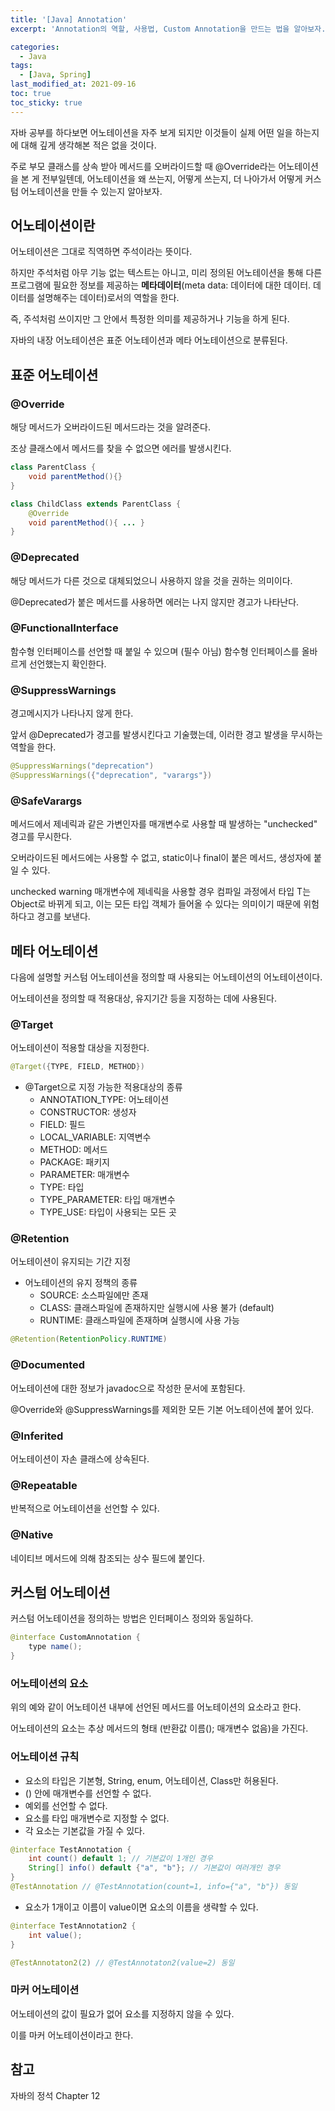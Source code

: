 ```yaml
---
title: '[Java] Annotation'
excerpt: 'Annotation의 역할, 사용법, Custom Annotation을 만드는 법을 알아보자.'

categories:
  - Java
tags:
  - [Java, Spring]
last_modified_at: 2021-09-16
toc: true  
toc_sticky: true
---
```


자바 공부를 하다보면 어노테이션을 자주 보게 되지만 이것들이 실제 어떤 일을 하는지에 대해 깊게 생각해본 적은 없을 것이다.

주로 부모 클래스를 상속 받아 메서드를 오버라이드할 때 @Override라는 어노테이션을 본 게 전부일텐데, 어노테이션을 왜 쓰는지, 어떻게 쓰는지, 더 나아가서 어떻게 커스텀 어노테이션을 만들 수 있는지 알아보자.

## 어노테이션이란

어노테이션은 그대로 직역하면 주석이라는 뜻이다. 

하지만 주석처럼 아무 기능 없는 텍스트는 아니고, 미리 정의된 어노테이션을 통해 다른 프로그램에 필요한 정보를 제공하는 **메타데이터**(meta data: 데이터에 대한 데이터. 데이터를 설명해주는 데이터)로서의 역할을 한다.

즉, 주석처럼 쓰이지만 그 안에서 특정한 의미를 제공하거나 기능을 하게 된다.

자바의 내장 어노테이션은 표준 어노테이션과 메타 어노테이션으로 분류된다.

## 표준 어노테이션

### @Override

해당 메서드가 오버라이드된 메서드라는 것을 알려준다.

조상 클래스에서 메서드를 찾을 수 없으면 에러를 발생시킨다.

```java
class ParentClass {
	void parentMethod(){}
}

class ChildClass extends ParentClass {
	@Override
	void parentMethod(){ ... }
}
```

### @Deprecated

해당 메서드가 다른 것으로 대체되었으니 사용하지 않을 것을 권하는 의미이다.

@Deprecated가 붙은 메서드를 사용하면 에러는 나지 않지만 경고가 나타난다.

### @FunctionalInterface

함수형 인터페이스를 선언할 때 붙일 수 있으며 (필수 아님) 함수형 인터페이스를 올바르게 선언했는지 확인한다.

### @SuppressWarnings

경고메시지가 나타나지 않게 한다.

앞서 @Deprecated가 경고를 발생시킨다고 기술했는데, 이러한 경고 발생을 무시하는 역할을 한다.

```java
@SuppressWarnings("deprecation")
@SuppressWarnings({"deprecation", "varargs"})
```

### @SafeVarargs

메서드에서 제네릭과 같은 가변인자를 매개변수로 사용할 때 발생하는 "unchecked" 경고를 무시한다.

오버라이드된 메서드에는 사용할 수 없고, static이나 final이 붙은 메서드, 생성자에 붙일 수 있다.

unchecked warning
매개변수에 제네릭을 사용할 경우 컴파일 과정에서 타입 T는 Object로 바뀌게 되고, 이는 모든 타입 객체가 들어올 수 있다는 의미이기 때문에 위험하다고 경고를 보낸다.

## 메타 어노테이션

다음에 설명할 커스텀 어노테이션을 정의할 때 사용되는 어노테이션의 어노테이션이다.

어노테이션을 정의할 때 적용대상, 유지기간 등을 지정하는 데에 사용된다.

### @Target

어노테이션이 적용할 대상을 지정한다.

```java
@Target({TYPE, FIELD, METHOD})
```

- @Target으로 지정 가능한 적용대상의 종류
    - ANNOTATION_TYPE: 어노테이션
    - CONSTRUCTOR: 생성자
    - FIELD: 필드
    - LOCAL_VARIABLE: 지역변수
    - METHOD: 메서드
    - PACKAGE: 패키지
    - PARAMETER: 매개변수
    - TYPE: 타입
    - TYPE_PARAMETER: 타입 매개변수
    - TYPE_USE: 타입이 사용되는 모든 곳

### @Retention

어노테이션이 유지되는 기간 지정

- 어노테이션의 유지 정책의 종류
    - SOURCE: 소스파일에만 존재
    - CLASS: 클래스파일에 존재하지만 실행시에 사용 불가 (default)
    - RUNTIME: 클래스파일에 존재하며 실행시에 사용 가능

```java
@Retention(RetentionPolicy.RUNTIME)
```

### @Documented

어노테이션에 대한 정보가 javadoc으로 작성한 문서에 포함된다.

@Override와 @SuppressWarnings를 제외한 모든 기본 어노테이션에 붙어 있다.

### @Inferited

어노테이션이 자손 클래스에 상속된다.

### @Repeatable

반복적으로 어노테이션을 선언할 수 있다.

### @Native

네이티브 메서드에 의해 참조되는 상수 필드에 붙인다.

## 커스텀 어노테이션

커스텀 어노테이션을 정의하는 방법은 인터페이스 정의와 동일하다.

```java
@interface CustomAnnotation {
	type name();
}
```

### 어노테이션의 요소

위의 예와 같이 어노테이션 내부에 선언된 메서드를 어노테이션의 요소라고 한다.

어노테이션의 요소는 추상 메서드의 형태 (반환값 이름(); 매개변수 없음)을 가진다.

### 어노테이션 규칙

- 요소의 타입은 기본형, String, enum, 어노테이션, Class만 허용된다.
- () 안에 매개변수를 선언할 수 없다.
- 예외를 선언할 수 없다.
- 요소를 타입 매개변수로 지정할 수 없다.
- 각 요소는 기본값을 가질 수 있다.

```java
@interface TestAnnotation {
	int count() default 1; // 기본값이 1개인 경우
	String[] info() default {"a", "b"}; // 기본값이 여러개인 경우
}
@TestAnnotation // @TestAnnotation(count=1, info={"a", "b"}) 동일
```

- 요소가 1개이고 이름이 value이면 요소의 이름을 생략할 수 있다.

```java
@interface TestAnnotation2 {
	int value();
}

@TestAnnotaton2(2) // @TestAnnotaton2(value=2) 동일
```

### 마커 어노테이션

어노테이션의 값이 필요가 없어 요소를 지정하지 않을 수 있다.

이를 마커 어노테이션이라고 한다. 

## 참고

자바의 정석 Chapter 12
